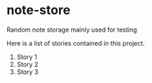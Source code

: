 # note-store
Random note storage mainly used for testing

Here is a list of stories contained in this project.
  1. Story 1
  2. Story 2
  3. Story 3
